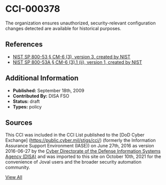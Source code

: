 # CCI-000378

The organization ensures unauthorized, security-relevant configuration changes detected are available for historical purposes.

## References ##

* [NIST SP 800-53 § CM-6 (3), version 3, created by NIST](http://csrc.nist.gov/publications/PubsSPs.html)
* [NIST SP 800-53A § CM-6 (3).1 (ii), version 1, created by NIST](http://csrc.nist.gov/publications/PubsSPs.html)


## Additional Information ##

* **Published:** September 18th, 2009
* **Contributed By:** DISA FSO
* **Status:** draft
* **Types:** policy

## Sources ##

This CCI was included in the CCI List published to the [DoD Cyber Exchange]
(https://public.cyber.mil/stigs/cci/) (formerly the Information Assurance Support Environment
(IASE)) on June 27th, 2016 as version 2016-06-27 by the [Cyber Directorate of the Defense 
Information Systems Agency (DISA)](https://public.cyber.mil/about-cyber/) and was imported to 
this site on October 10th, 2021 for the convenience of Joval users and the broader security automation community.

[View All](../README.md)
